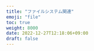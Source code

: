 ```yaml
---
title: "ファイルシステム関連"
emoji: "file"
toc: true
weight: 8000
date: 2022-12-27T12:18:06+09:00
draft: false
---
```


